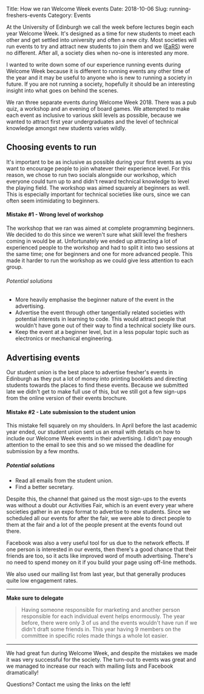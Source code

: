 Title: How we ran Welcome Week events
Date: 2018-10-06
Slug: running-freshers-events
Category: Events

At the University of Edinburgh we call the week before lectures begin each year Welcome Week. It's designed as a time for new students to meet each other and get settled into university and often a new city. Most societies will run events to try and attract new students to join them and we ([EaRS](http://ears-edi.com/)) were no different. After all, a society dies when no-one is interested any more.

I wanted to write down some of our experience running events during Welcome Week because it is different to running events any other time of the year and it may be useful to anyone who is new to running a society in future. If you are not running a society, hopefully it should be an interesting insight into what goes on behind the scenes.

We ran three separate events during Welcome Week 2018. There was a pub quiz, a workshop and an evening of board games. We attempted to make each event as inclusive to various skill levels as possible, because we wanted to attract first year undergraduates and the level of technical knowledge amongst new students varies wildly.

Choosing events to run
----------------------

It's important to be as inclusive as possible during your first events as you want to encourage people to join whatever their experience level. For this reason, we chose to run two socials alongside our workshop, which everyone could turn up to and didn't reward technical knowledge to level the playing field. The workshop was aimed squarely at beginners as well. This is especially important for technical societies like ours, since we can often seem intimidating to beginners.

#### Mistake #1 - Wrong level of workshop

The workshop that we ran was aimed at complete programming beginners. We decided to do this since we weren't sure what skill level the freshers coming in would be at. Unfortunately we ended up attracting a lot of experienced people to the workshop and had to split it into two sessions at the same time; one for beginners and one for more advanced people. This made it harder to run the workshop as we could give less attention to each group.

###### Potential solutions
 - More heavily emphasise the beginner nature of the event in the advertising.
 - Advertise the event through other tangentially related societies with potential interests in learning to code. This would attract people that wouldn't have gone out of their way to find a technical society like ours.
 - Keep the event at a beginner level, but in a less popular topic such as electronics or mechanical engineering.  

Advertising events
-------------------

Our student union is the best place to advertise fresher's events in Edinburgh as they put a lot of money into printing booklets and directing students towards the places to find these events. Because we submitted late we didn't get to make full use of this, but we still got a few sign-ups from the online version of their events brochure.

#### Mistake #2 - Late submission to the student union

This mistake fell squarely on my shoulders. In April before the last academic year ended, our student union sent us an email with details on how to include our Welcome Week events in their advertising. I didn't pay enough attention to the email to see this and so we missed the deadline for submission by a few months.

##### Potential solutions
 - Read all emails from the student union.
 - Find a better secretary.

Despite this, the channel that gained us the most sign-ups to the events was without a doubt our Activities Fair, which is an event every year where societies gather in an expo format to advertise to new students. Since we scheduled all our events for after the fair, we were able to direct people to them at the fair and a lot of the people present at the events found out there.

Facebook was also a very useful tool for us due to the network effects. If one person is interested in our events, then there's a good chance that their friends are too, so it acts like improved word of mouth advertising. There's no need to spend money on it if you build your page using off-line methods.

We also used our mailing list from last year, but that generally produces quite low engagement rates.

---

**Make sure to delegate**

>Having someone responsible for marketing and another person responsible for each individual event helps enormously. The year before, there were only 3 of us and the events wouldn't have run if we didn't draft some friends in. This year having 9 members on the committee in specific roles made things a whole lot easier.

---

We had great fun during Welcome Week, and despite the mistakes we made it was very successful for the society. The turn-out to events was great and we managed to increase our reach with mailing lists and Facebook dramatically!

Questions? Contact me using the links on the left!
